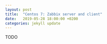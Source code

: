 ```yaml
---
layout: post
title:  "Centos 7: Zabbix server and client"
date:   2019-05-28 18:00:00 +0200
categories: jekyll update
---
```


TODO
